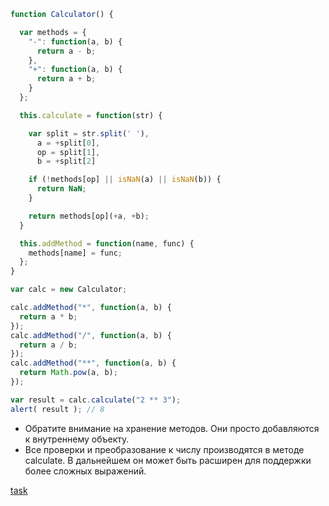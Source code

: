 ```js
function Calculator() {

  var methods = {
    "-": function(a, b) {
      return a - b;
    },
    "+": function(a, b) {
      return a + b;
    }
  };

  this.calculate = function(str) {

    var split = str.split(' '),
      a = +split[0],
      op = split[1],
      b = +split[2]

    if (!methods[op] || isNaN(a) || isNaN(b)) {
      return NaN;
    }

    return methods[op](+a, +b);
  }

  this.addMethod = function(name, func) {
    methods[name] = func;
  };
}

var calc = new Calculator;

calc.addMethod("*", function(a, b) {
  return a * b;
});
calc.addMethod("/", function(a, b) {
  return a / b;
});
calc.addMethod("**", function(a, b) {
  return Math.pow(a, b);
});

var result = calc.calculate("2 ** 3");
alert( result ); // 8
```
* Обратите внимание на хранение методов. Они просто добавляются к внутреннему объекту.
* Все проверки и преобразование к числу производятся в методе calculate. В дальнейшем он может быть расширен для поддержки более сложных выражений.

[task](https://github.com/y4t6/convert/blob/master/5_12.md)
